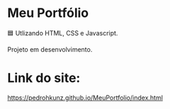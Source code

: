 # Meu Portfólio

🟦 Utlizando HTML, CSS e Javascript.

Projeto em desenvolvimento.

# Link do site:

https://pedrohkunz.github.io/MeuPortfolio/index.html
